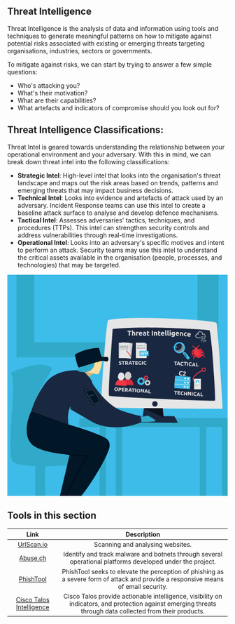 ## Threat Intelligence

Threat Intelligence is the analysis of data and information using tools and techniques to generate meaningful patterns on how to mitigate against potential risks associated with existing or emerging threats targeting organisations, industries, sectors or governments.

To mitigate against risks, we can start by trying to answer a few simple questions:

- Who's attacking you?
- What's their motivation?
- What are their capabilities?
- What artefacts and indicators of compromise should you look out for?

## Threat Intelligence Classifications:
Threat Intel is geared towards understanding the relationship between your operational environment and your adversary. With this in mind, we can break down threat intel into the following classifications: 

* **Strategic Intel**: High-level intel that looks into the organisation's threat landscape and maps out the risk areas based on trends, patterns and emerging threats that may impact business decisions.
* **Technical Intel**: Looks into evidence and artefacts of attack used by an adversary. Incident Response teams can use this intel to create a baseline attack surface to analyse and develop defence mechanisms.
* **Tactical Intel**: Assesses adversaries' tactics, techniques, and procedures (TTPs). This intel can strengthen security controls and address vulnerabilities through real-time investigations.
* **Operational Intel**: Looks into an adversary's specific motives and intent to perform an attack. Security teams may use this intel to understand the critical assets available in the organisation (people, processes, and technologies) that may be targeted.

<p align="center">
  <img src="https://github.com/AM1RKA/SOC-Analyst/blob/main/Cyber%20Threat%20Intellegence/Threat%20Intelligence%20Tools/TI%20model.png">
</p>

## Tools in this section

|Link        | Description           |
|:-------------:|:------------:| 
| [UrlScan.io](https://github.com/AM1RKA/SOC-Analyst/tree/main/Cyber%20Threat%20Intellegence/Threat%20Intelligence%20Tools/UrlScan.io)   |  Scanning and analysing websites. |
| [Abuse.ch](https://github.com/AM1RKA/SOC-Analyst/tree/main/Cyber%20Threat%20Intellegence/Threat%20Intelligence%20Tools/Abuse.ch)   |  Identify and track malware and botnets through several operational platforms developed under the project. |
| [PhishTool](https://github.com/AM1RKA/SOC-Analyst/tree/main/Cyber%20Threat%20Intellegence/Threat%20Intelligence%20Tools/PhishTool)   |  PhishTool seeks to elevate the perception of phishing as a severe form of attack and provide a responsive means of email security. | 
| [Cisco Talos Intelligence](https://github.com/AM1RKA/SOC-Analyst/tree/main/Cyber%20Threat%20Intellegence/Threat%20Intelligence%20Tools/Cisco%20Talos%20Intelligence)   |  Cisco Talos provide actionable intelligence, visibility on indicators, and protection against emerging threats through data collected from their products. | 
